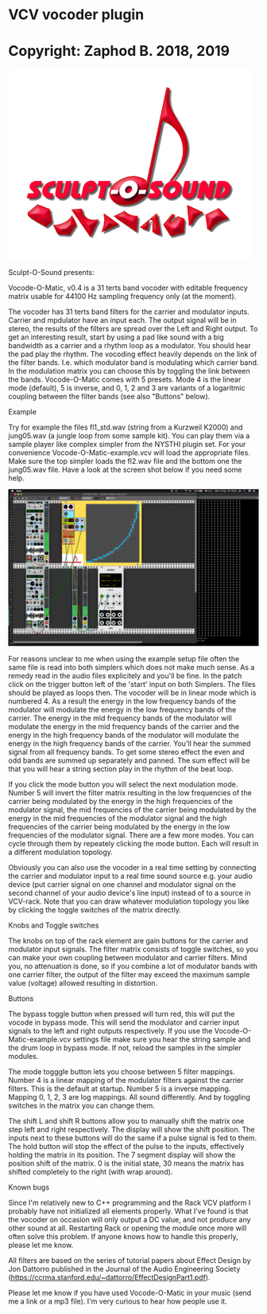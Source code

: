 # VCV vocoder plugin
# Copyright: Zaphod B. 2018, 2019

![alt text](res/pic_logo_sos.gif)



Sculpt-O-Sound presents: 

Vocode-O-Matic, v0.4 is a 31 terts band vocoder with editable frequency matrix usable for 44100 Hz sampling frequency only (at the moment).

The vocoder has 31 terts band filters for the carrier and modulator inputs.
Carrier and mpdulator have an input each.
The output signal will be in stereo, the results of the filters are spread over the Left and Right output.
To get an interesting result, start by using a pad like sound with a big bandwidth as a carrier and
a rhythm loop as a modulator. You should hear the pad play the rhythm.
The vocoding effect heavily depends on the link of the filter bands. I.e. which modulator band is modulating which carrier band.
In the modulation matrix you can choose this by toggling the link between the bands.
Vocode-O-Matic comes with 5 presets. Mode 4 is the linear mode (default), 5 is inverse, and 0, 1, 2 and 3 are variants of a logaritmic coupling between the filter bands (see also "Buttons" below).

Example

Try for example the files fl1_std.wav (string from a Kurzweil K2000) and jung05.wav (a jungle loop from some sample kit).
You can play them via a sample player like complex simpler from the NYSTHI plugin set.
For your convenience Vocode-O-Matic-example.vcv will load the appropriate files.
Make sure the top simpler loads the fl2.wav file and the bottom one the jung05.wav file.
Have a look at the screen shot below if you need some help.

![alt text](res/Screenshot_2019-04-15_at_22.19.52.png)

For reasons unclear to me when using the example setup file often the same file is read into both simplers which does not make much sense. As a remedy read in the audio files explicitely and you'll be fine. In the patch click on the trigger button left of the 'start' input on both Simplers. The files should be played as loops then. The vocoder will be in linear mode which is numbered 4. As a result the energy in the low frequency bands of the modulator will modulate the energy in the low frequency bands of the carrier. The energy in the mid frequency bands of the modulator will modulate the energy in the mid frequency bands of the carrier and the energy in the high frequency bands of the modulator will modulate the energy in the high frequency bands of the carrier. You'll hear the summed signal from all frequency bands. To get some stereo effect the even and odd bands are summed up separately and panned. The sum effect will be that you will hear a string section play in the rhythm of the beat loop.

If you click the mode button you will select the next modulation mode. Number 5 will invert the filter matrix resulting in the low frequencies of the carrier being modulated by the energy in the high frequencies of the modulator signal, the mid frequencies of the carrier being modulated by the energy in the mid frequencies of the modulator signal and the high frequencies of the carrier being modulated by the energy in the low frequencies of the modulator signal. There are a few more modes. You can cycle through them by repeately clicking the mode button. Each will result in a different modulation topology.

Obviously you can also use the vocoder in a real time setting by connecting the carrier and modulator input to a real time sound source e.g. your audio device (put carrier signal on one channel and modulator signal on the second channel of your audio device's line input) instead of to a source in VCV-rack. Note that you can draw whatever modulation topology you like by clicking the toggle switches of the matrix directly.

Knobs and Toggle switches

The knobs on top of the rack element are gain buttons for the carrier and modulator input signals.
The filter matrix consists of toggle switches, so you can make your own coupling between modulator and carrier filters.
Mind you, no attenuation is done, so if you combine a lot of modulator bands with one carrier filter, the output of the filter
may exceed the maximum sample value (voltage) allowed resulting in distortion. 

Buttons

The bypass toggle button when pressed will turn red, this will put the vocode in bypass mode. 
This will send the modulator and carrier input signals to the left and right outputs respectively.
If you use the Vocode-O-Matic-example.vcv settings file make sure you hear the string sample and the drum loop in bypass mode. If not, reload the samples in the simpler modules.

The mode togggle button lets you choose between 5 filter mappings. Number 4 is a linear mapping of the modulator filters
against the carrier filters. This is the default at startup. Number 5 is a inverse mapping. 
Mapping 0, 1, 2, 3 are log mappings. All sound differently. And by toggling switches in the matrix you can change them.

The shift L and shift R buttons allow you to manually shift the matrix one step left and right respectively. The display will show the shift position. The inputs next to these buttons will do the same if a pulse signal is fed to them.
The hold button will stop the effect of the pulse to the inputs, effectively holding the matrix in its position. The 7 segment display will show the position shift of the matrix. 0 is the initial state, 30 means the matrix has shifted completely to the right (with wrap around).

Known bugs

Since I'm relatively new to C++ programming and the Rack VCV platform I probably have not initialized all elements properly.
What I've found is that the vocoder on occasion will only output a DC value, and not produce any other sound at all.
Restarting Rack or opening the module once more will often solve this problem. If anyone knows how to handle this properly,
please let me know.

All filters are based on the series of tutorial papers about Effect Design by Jon Dattorro published in the Journal of the Audio Engineering Society (https://ccrma.stanford.edu/~dattorro/EffectDesignPart1.pdf).

Please let me know if you have used Vocode-O-Matic in your music (send me a link or a mp3 file). I'm very curious to hear how people use it.

